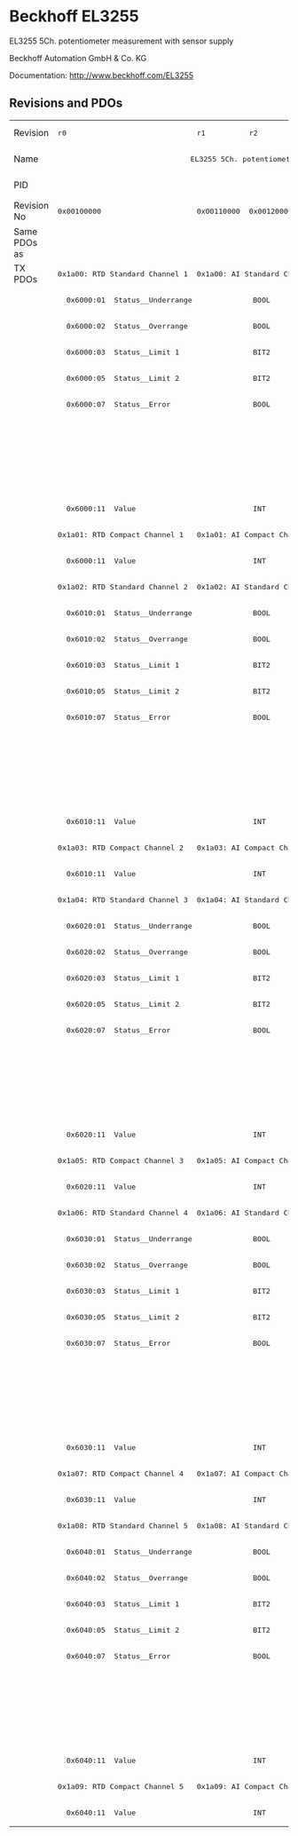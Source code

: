 # Beckhoff EL3255

EL3255 5Ch. potentiometer measurement with sensor supply

Beckhoff Automation GmbH & Co. KG

Documentation: <a href="http://www.beckhoff.com/EL3255">http://www.beckhoff.com/EL3255</a>

## Revisions and PDOs
<table>
<tr >
<td class="first">Revision</td>
<td ><pre>r0</pre></td>
<td ><pre>r1</pre></td>
<td ><pre>r2</pre></td>
<td ><pre>r3</pre></td>
<td ><pre>r4</pre></td>
<td ><pre>r5</pre></td>
<td ><pre>r6</pre></td>
<td ><pre>r7</pre></td>
</tr>
<tr >
<td class="first">Name</td>
<td  colspan=8 align="center"><pre>EL3255 5Ch. potentiometer measurement with sensor supply</pre></td>
</tr>
<tr >
<td class="first">PID</td>
<td  colspan=8 align="center"><pre>0x0cb73052</pre></td>
</tr>
<tr >
<td class="first">Revision No</td>
<td ><pre>0x00100000</pre></td>
<td ><pre>0x00110000</pre></td>
<td ><pre>0x00120000</pre></td>
<td ><pre>0x00130000</pre></td>
<td ><pre>0x00140000</pre></td>
<td ><pre>0x00150000</pre></td>
<td ><pre>0x00160000</pre></td>
<td ><pre>0x00170000</pre></td>
</tr>
<tr >
<td class="first">Same PDOs as</td>
<td  colspan=4 align="center"></td>
<td  colspan=4 align="center"><pre><a href="EJ3255">EJ3255 r7</a></pre></td>
</tr>
<tr class="txpdo pdosection">
<td class="first" rowspan=60 valign=top>TX PDOs</td>
<td><pre>0x1a00: RTD Standard Channel 1</pre></td>
<td colspan=7 align="left"><pre>0x1a00: AI Standard Channel 1</pre></td>
<td></td>
</tr>
<tr class="txpdo">
<td class="first" colspan=8 align="left"><pre>  0x6000:01  Status__Underrange              BOOL</pre></td>
</tr>
<tr class="txpdo">
<td class="first" colspan=8 align="left"><pre>  0x6000:02  Status__Overrange               BOOL</pre></td>
</tr>
<tr class="txpdo">
<td class="first" colspan=8 align="left"><pre>  0x6000:03  Status__Limit 1                 BIT2</pre></td>
</tr>
<tr class="txpdo">
<td class="first" colspan=8 align="left"><pre>  0x6000:05  Status__Limit 2                 BIT2</pre></td>
</tr>
<tr class="txpdo">
<td class="first" colspan=8 align="left"><pre>  0x6000:07  Status__Error                   BOOL</pre></td>
</tr>
<tr class="txpdo">
<td class="first" colspan=4 align="left"></td>
<td  colspan=4 align="left"><pre>  0x6000:0e  Status__Sync error              BOOL</pre></td>
</tr>
<tr class="txpdo">
<td class="first" colspan=4 align="left"></td>
<td  colspan=4 align="left"><pre>  0x6000:0f  Status__TxPDO State             BOOL</pre></td>
</tr>
<tr class="txpdo">
<td class="first" colspan=4 align="left"></td>
<td  colspan=4 align="left"><pre>  0x6000:10  Status__TxPDO Toggle            BOOL</pre></td>
</tr>
<tr class="txpdo">
<td class="first" colspan=8 align="left"><pre>  0x6000:11  Value                           INT</pre></td>
</tr>
<tr class="txpdo pdosection">
<td class="first"><pre>0x1a01: RTD Compact Channel 1</pre></td>
<td  colspan=7 align="left"><pre>0x1a01: AI Compact Channel 1</pre></td>
</tr>
<tr class="txpdo">
<td class="first" colspan=8 align="left"><pre>  0x6000:11  Value                           INT</pre></td>
</tr>
<tr class="txpdo pdosection">
<td class="first"><pre>0x1a02: RTD Standard Channel 2</pre></td>
<td  colspan=7 align="left"><pre>0x1a02: AI Standard Channel 2</pre></td>
</tr>
<tr class="txpdo">
<td class="first" colspan=8 align="left"><pre>  0x6010:01  Status__Underrange              BOOL</pre></td>
</tr>
<tr class="txpdo">
<td class="first" colspan=8 align="left"><pre>  0x6010:02  Status__Overrange               BOOL</pre></td>
</tr>
<tr class="txpdo">
<td class="first" colspan=8 align="left"><pre>  0x6010:03  Status__Limit 1                 BIT2</pre></td>
</tr>
<tr class="txpdo">
<td class="first" colspan=8 align="left"><pre>  0x6010:05  Status__Limit 2                 BIT2</pre></td>
</tr>
<tr class="txpdo">
<td class="first" colspan=8 align="left"><pre>  0x6010:07  Status__Error                   BOOL</pre></td>
</tr>
<tr class="txpdo">
<td class="first" colspan=4 align="left"></td>
<td  colspan=4 align="left"><pre>  0x6010:0e  Status__Sync error              BOOL</pre></td>
</tr>
<tr class="txpdo">
<td class="first" colspan=4 align="left"></td>
<td  colspan=4 align="left"><pre>  0x6010:0f  Status__TxPDO State             BOOL</pre></td>
</tr>
<tr class="txpdo">
<td class="first" colspan=4 align="left"></td>
<td  colspan=4 align="left"><pre>  0x6010:10  Status__TxPDO Toggle            BOOL</pre></td>
</tr>
<tr class="txpdo">
<td class="first" colspan=8 align="left"><pre>  0x6010:11  Value                           INT</pre></td>
</tr>
<tr class="txpdo pdosection">
<td class="first"><pre>0x1a03: RTD Compact Channel 2</pre></td>
<td  colspan=7 align="left"><pre>0x1a03: AI Compact Channel 2</pre></td>
</tr>
<tr class="txpdo">
<td class="first" colspan=8 align="left"><pre>  0x6010:11  Value                           INT</pre></td>
</tr>
<tr class="txpdo pdosection">
<td class="first"><pre>0x1a04: RTD Standard Channel 3</pre></td>
<td  colspan=7 align="left"><pre>0x1a04: AI Standard Channel 3</pre></td>
</tr>
<tr class="txpdo">
<td class="first" colspan=8 align="left"><pre>  0x6020:01  Status__Underrange              BOOL</pre></td>
</tr>
<tr class="txpdo">
<td class="first" colspan=8 align="left"><pre>  0x6020:02  Status__Overrange               BOOL</pre></td>
</tr>
<tr class="txpdo">
<td class="first" colspan=8 align="left"><pre>  0x6020:03  Status__Limit 1                 BIT2</pre></td>
</tr>
<tr class="txpdo">
<td class="first" colspan=8 align="left"><pre>  0x6020:05  Status__Limit 2                 BIT2</pre></td>
</tr>
<tr class="txpdo">
<td class="first" colspan=8 align="left"><pre>  0x6020:07  Status__Error                   BOOL</pre></td>
</tr>
<tr class="txpdo">
<td class="first" colspan=4 align="left"></td>
<td  colspan=4 align="left"><pre>  0x6020:0e  Status__Sync error              BOOL</pre></td>
</tr>
<tr class="txpdo">
<td class="first" colspan=4 align="left"></td>
<td  colspan=4 align="left"><pre>  0x6020:0f  Status__TxPDO State             BOOL</pre></td>
</tr>
<tr class="txpdo">
<td class="first" colspan=4 align="left"></td>
<td  colspan=4 align="left"><pre>  0x6020:10  Status__TxPDO Toggle            BOOL</pre></td>
</tr>
<tr class="txpdo">
<td class="first" colspan=8 align="left"><pre>  0x6020:11  Value                           INT</pre></td>
</tr>
<tr class="txpdo pdosection">
<td class="first"><pre>0x1a05: RTD Compact Channel 3</pre></td>
<td  colspan=7 align="left"><pre>0x1a05: AI Compact Channel 3</pre></td>
</tr>
<tr class="txpdo">
<td class="first" colspan=8 align="left"><pre>  0x6020:11  Value                           INT</pre></td>
</tr>
<tr class="txpdo pdosection">
<td class="first"><pre>0x1a06: RTD Standard Channel 4</pre></td>
<td  colspan=7 align="left"><pre>0x1a06: AI Standard Channel 4</pre></td>
</tr>
<tr class="txpdo">
<td class="first" colspan=8 align="left"><pre>  0x6030:01  Status__Underrange              BOOL</pre></td>
</tr>
<tr class="txpdo">
<td class="first" colspan=8 align="left"><pre>  0x6030:02  Status__Overrange               BOOL</pre></td>
</tr>
<tr class="txpdo">
<td class="first" colspan=8 align="left"><pre>  0x6030:03  Status__Limit 1                 BIT2</pre></td>
</tr>
<tr class="txpdo">
<td class="first" colspan=8 align="left"><pre>  0x6030:05  Status__Limit 2                 BIT2</pre></td>
</tr>
<tr class="txpdo">
<td class="first" colspan=8 align="left"><pre>  0x6030:07  Status__Error                   BOOL</pre></td>
</tr>
<tr class="txpdo">
<td class="first" colspan=4 align="left"></td>
<td  colspan=4 align="left"><pre>  0x6030:0e  Status__Sync error              BOOL</pre></td>
</tr>
<tr class="txpdo">
<td class="first" colspan=4 align="left"></td>
<td  colspan=4 align="left"><pre>  0x6030:0f  Status__TxPDO State             BOOL</pre></td>
</tr>
<tr class="txpdo">
<td class="first" colspan=4 align="left"></td>
<td  colspan=4 align="left"><pre>  0x6030:10  Status__TxPDO Toggle            BOOL</pre></td>
</tr>
<tr class="txpdo">
<td class="first" colspan=8 align="left"><pre>  0x6030:11  Value                           INT</pre></td>
</tr>
<tr class="txpdo pdosection">
<td class="first"><pre>0x1a07: RTD Compact Channel 4</pre></td>
<td  colspan=7 align="left"><pre>0x1a07: AI Compact Channel 4</pre></td>
</tr>
<tr class="txpdo">
<td class="first" colspan=8 align="left"><pre>  0x6030:11  Value                           INT</pre></td>
</tr>
<tr class="txpdo pdosection">
<td class="first"><pre>0x1a08: RTD Standard Channel 5</pre></td>
<td  colspan=7 align="left"><pre>0x1a08: AI Standard Channel 5</pre></td>
</tr>
<tr class="txpdo">
<td class="first" colspan=8 align="left"><pre>  0x6040:01  Status__Underrange              BOOL</pre></td>
</tr>
<tr class="txpdo">
<td class="first" colspan=8 align="left"><pre>  0x6040:02  Status__Overrange               BOOL</pre></td>
</tr>
<tr class="txpdo">
<td class="first" colspan=8 align="left"><pre>  0x6040:03  Status__Limit 1                 BIT2</pre></td>
</tr>
<tr class="txpdo">
<td class="first" colspan=8 align="left"><pre>  0x6040:05  Status__Limit 2                 BIT2</pre></td>
</tr>
<tr class="txpdo">
<td class="first" colspan=8 align="left"><pre>  0x6040:07  Status__Error                   BOOL</pre></td>
</tr>
<tr class="txpdo">
<td class="first" colspan=4 align="left"></td>
<td  colspan=4 align="left"><pre>  0x6040:0e  Status__Sync error              BOOL</pre></td>
</tr>
<tr class="txpdo">
<td class="first" colspan=4 align="left"></td>
<td  colspan=4 align="left"><pre>  0x6040:0f  Status__TxPDO State             BOOL</pre></td>
</tr>
<tr class="txpdo">
<td class="first" colspan=4 align="left"></td>
<td  colspan=4 align="left"><pre>  0x6040:10  Status__TxPDO Toggle            BOOL</pre></td>
</tr>
<tr class="txpdo">
<td class="first" colspan=8 align="left"><pre>  0x6040:11  Value                           INT</pre></td>
</tr>
<tr class="txpdo pdosection">
<td class="first"><pre>0x1a09: RTD Compact Channel 5</pre></td>
<td  colspan=7 align="left"><pre>0x1a09: AI Compact Channel 5</pre></td>
</tr>
<tr class="txpdo">
<td class="first" colspan=8 align="left"><pre>  0x6040:11  Value                           INT</pre></td>
</tr>
</table>
